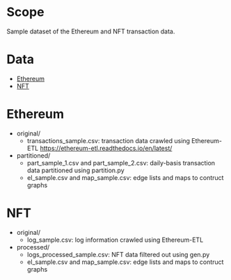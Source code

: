 # Scope
Sample dataset of the Ethereum and NFT transaction data.

# Data
* [Ethereum](#Ethereum)
* [NFT](#NFT)

# Ethereum
  - original/
    - transactions_sample.csv: transaction data crawled using Ethereum-ETL https://ethereum-etl.readthedocs.io/en/latest/
  - partitioned/
    - part_sample_1.csv and part_sample_2.csv: daily-basis transaction data partitioned using partition.py
    - el_sample.csv and map_sample.csv: edge lists and maps to contruct graphs

# NFT
  - original/
    - log_sample.csv: log information crawled using Ethereum-ETL 
  - processed/
    - logs_processed_sample.csv: NFT data filtered out using gen.py
    - el_sample.csv and map_sample.csv: edge lists and maps to contruct graphs
    
